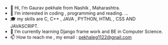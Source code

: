 - 👋 Hi, I’m Gaurav pekhale from Nashik , Maharashtra.
- 👀 I’m interested in coding , programming and reading. ...
- 🎓 my skills are C, C++ , JAVA , PYTHON, HTML , CSS AND JAVASCRIPT.
- 🌱 I’m currently learning Django frame work and BE in Computer Science.
- 📫 How to reach me , my email : pekhaleg1122@gnail.com 

<!---
Gauravpekhale/Gauravpekhale is a ✨ special ✨ repository because its `README.md` (this file) appears on your GitHub profile.
You can click the Preview link to take a look at your changes.
--->
